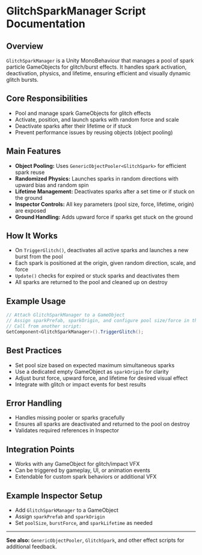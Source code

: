 # GlitchSparkManager Script Documentation

## Overview
`GlitchSparkManager` is a Unity MonoBehaviour that manages a pool of spark particle GameObjects for glitch/burst effects. It handles spark activation, deactivation, physics, and lifetime, ensuring efficient and visually dynamic glitch bursts.

## Core Responsibilities
- Pool and manage spark GameObjects for glitch effects
- Activate, position, and launch sparks with random force and scale
- Deactivate sparks after their lifetime or if stuck
- Prevent performance issues by reusing objects (object pooling)

## Main Features
- **Object Pooling:** Uses `GenericObjectPooler<GlitchSpark>` for efficient spark reuse
- **Randomized Physics:** Launches sparks in random directions with upward bias and random spin
- **Lifetime Management:** Deactivates sparks after a set time or if stuck on the ground
- **Inspector Controls:** All key parameters (pool size, force, lifetime, origin) are exposed
- **Ground Handling:** Adds upward force if sparks get stuck on the ground

## How It Works
- On `TriggerGlitch()`, deactivates all active sparks and launches a new burst from the pool
- Each spark is positioned at the origin, given random direction, scale, and force
- `Update()` checks for expired or stuck sparks and deactivates them
- All sparks are returned to the pool and cleaned up on destroy

## Example Usage
```csharp
// Attach GlitchSparkManager to a GameObject
// Assign sparkPrefab, sparkOrigin, and configure pool size/force in the Inspector
// Call from another script:
GetComponent<GlitchSparkManager>().TriggerGlitch();
```

## Best Practices
- Set pool size based on expected maximum simultaneous sparks
- Use a dedicated empty GameObject as `sparkOrigin` for clarity
- Adjust burst force, upward force, and lifetime for desired visual effect
- Integrate with glitch or impact events for best results

## Error Handling
- Handles missing pooler or sparks gracefully
- Ensures all sparks are deactivated and returned to the pool on destroy
- Validates required references in Inspector

## Integration Points
- Works with any GameObject for glitch/impact VFX
- Can be triggered by gameplay, UI, or animation events
- Extendable for custom spark behaviors or additional VFX

## Example Inspector Setup
- Add `GlitchSparkManager` to a GameObject
- Assign `sparkPrefab` and `sparkOrigin`
- Set `poolSize`, `burstForce`, and `sparkLifetime` as needed

---
**See also:** `GenericObjectPooler`, `GlitchSpark`, and other effect scripts for additional feedback. 